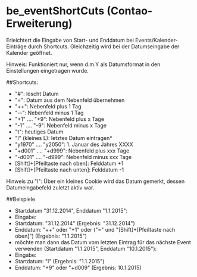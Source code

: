 # be_eventShortCuts (Contao-Erweiterung)

Erleichtert die Eingabe von Start- und Enddatum bei Events/Kalender-Einträge durch Shortcuts. Gleichzeitig wird bei der Datumseingabe der Kalender geöffnet.

Hinweis: Funktioniert nur, wenn d.m.Y als Datumsformat in den Einstellungen eingetragen wurde.

##Shortcuts:
* "#": löscht Datum
* "=": Datum aus dem Nebenfeld übernehmen
* "++": Nebenfeld plus 1 Tag
* "--": Nebenfeld minus 1 Tag
* "+1" .... "+9": Nebenfeld plus x Tage
* "-1" .... "-9": Nebenfeld minus x Tage
* "t": heutiges Datum
* "l" (kleines L): letztes Datum eintragen*
* "y1970" .... "y2050": 1. Januar des Jahres XXXX
* "+d001" .... "+d999": Nebenfeld plus xxx Tage
* "-d001" .... "-d999": Nebenfeld minus xxx Tage
* [Shift]+[Pfeiltaste nach oben]: Felddatum +1
* [Shift]+[Pfeiltaste nach unten]: Felddatum -1

Hinweis zu "l": Über ein kleines Cookie wird das Datum gemerkt, dessen Datumeingabefeld zuletzt aktiv war.

##Beispiele
* Startdatum "31.12.2014", Enddatum "1.1.2015":
 * Eingabe:
  * Startdatum: "31.12.2014" (Ergebnis: "31.12.2014")
  * Enddatum: "++" oder "+1" oder ("=" und "[Shift]+[Pfeiltaste nach oben]") (Ergebnis: "1.1.2015")
* möchte man dann das Datum vom letzten Eintrag für das nächste Event verwenden (Startdatum "1.1.2015", Enddatum "10.1.2015"):
 * Eingabe:
  * Startdatum: "l" (Ergebnis: "1.1.2015")
  * Enddatum: "+9" oder "+d009" (Ergebnis: 10.1.2015)

